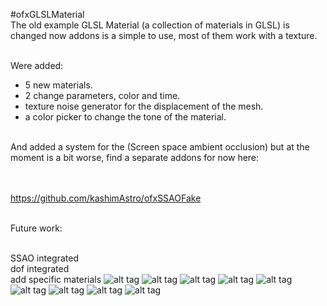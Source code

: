 #ofxGLSLMaterial
<br>
The old example GLSL Material (a collection of materials in GLSL) is changed now addons is a simple to use,
most of them work with a texture.
<br><br>

Were added:
<br>
<ul>
<li>5 new materials.</li>
<li>2 change parameters, color and time.</li>
<li>texture noise generator for the displacement of the mesh.</li>
<li>a color picker to change the tone of the material.</li>
</ul>

<br>
And added a system for the (Screen space ambient occlusion)
but at the moment is a bit worse, find a separate addons for now here:

<br><br>
https://github.com/kashimAstro/ofxSSAOFake

<br>Future work:

<br>SSAO integrated
<br>dof integrated
<br>add specific materials
![alt tag](https://github.com/kashimAstro/ofxGLSLMaterial/blob/master/1.jpg)
![alt tag](https://github.com/kashimAstro/ofxGLSLMaterial/blob/master/2.jpg)
![alt tag](https://github.com/kashimAstro/ofxGLSLMaterial/blob/master/3.jpg)
![alt tag](https://github.com/kashimAstro/ofxGLSLMaterial/blob/master/4.jpg)
![alt tag](https://github.com/kashimAstro/ofxGLSLMaterial/blob/master/5.jpg)
![alt tag](https://github.com/kashimAstro/ofxGLSLMaterial/blob/master/6.jpg)
![alt tag](https://github.com/kashimAstro/ofxGLSLMaterial/blob/master/7.jpg)
![alt tag](https://github.com/kashimAstro/ofxGLSLMaterial/blob/master/8.jpg)
![alt tag](https://github.com/kashimAstro/ofxGLSLMaterial/blob/master/9.jpg)
